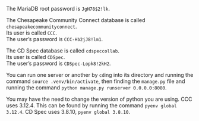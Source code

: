The MariaDB root password is `JgH78$2!lk`.

The Chesapeake Community Connect database is called `chesapeakecommunityconnect`.  
Its user is called `CCC`.  
The user’s password is `CCC-Hb2jJ8!lm1`.

The CD Spec database is called `cdspeccollab`.  
Its user is called `CDSpec`.  
The user’s password is `CDSpec-Lopk8!2kH2`.

You can run one server or another by `cd`ing into its directory and running the command `source .venv/bin/activate`, then finding the `manage.py` file and running the command `python manage.py runserver 0.0.0.0:8080`.

You may have the need to change the version of python you are using. CCC uses 3.12.4. This can be found by running the command `pyenv global 3.12.4`. CD Spec uses 3.8.10, `pyenv global 3.8.10`.